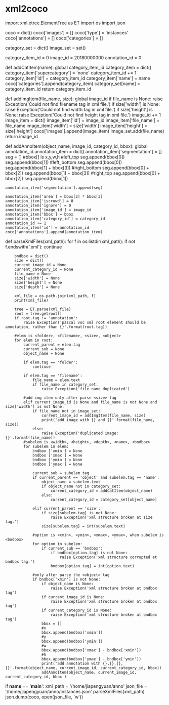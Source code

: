# xml2coco
import xml.etree.ElementTree as ET
import os
import json

coco = dict()
coco['images'] = []
coco['type'] = 'instances'
coco['annotations'] = []
coco['categories'] = []

category_set = dict()
image_set = set()

category_item_id = 0
image_id = 20180000000
annotation_id = 0

def addCatItem(name):
    global category_item_id
    category_item = dict()
    category_item['supercategory'] = 'none'
    category_item_id += 1
    category_item['id'] = category_item_id
    category_item['name'] = name
    coco['categories'].append(category_item)
    category_set[name] = category_item_id
    return category_item_id

def addImgItem(file_name, size):
    global image_id
    if file_name is None:
        raise Exception('Could not find filename tag in xml file.')
    if size['width'] is None:
        raise Exception('Could not find width tag in xml file.')
    if size['height'] is None:
        raise Exception('Could not find height tag in xml file.')
    image_id += 1
    image_item = dict()
    image_item['id'] = image_id
    image_item['file_name'] = file_name
    image_item['width'] = size['width']
    image_item['height'] = size['height']
    coco['images'].append(image_item)
    image_set.add(file_name)
    return image_id

def addAnnoItem(object_name, image_id, category_id, bbox):
    global annotation_id
    annotation_item = dict()
    annotation_item['segmentation'] = []
    seg = []
    #bbox[] is x,y,w,h
    #left_top
    seg.append(bbox[0])
    seg.append(bbox[1])
    #left_bottom
    seg.append(bbox[0])
    seg.append(bbox[1] + bbox[3])
    #right_bottom
    seg.append(bbox[0] + bbox[2])
    seg.append(bbox[1] + bbox[3])
    #right_top
    seg.append(bbox[0] + bbox[2])
    seg.append(bbox[1])

    annotation_item['segmentation'].append(seg)

    annotation_item['area'] = bbox[2] * bbox[3]
    annotation_item['iscrowd'] = 0
    annotation_item['ignore'] = 0
    annotation_item['image_id'] = image_id
    annotation_item['bbox'] = bbox
    annotation_item['category_id'] = category_id
    annotation_id += 1
    annotation_item['id'] = annotation_id
    coco['annotations'].append(annotation_item)

def parseXmlFiles(xml_path): 
    for f in os.listdir(xml_path):
        if not f.endswith('.xml'):
            continue
        
        bndbox = dict()
        size = dict()
        current_image_id = None
        current_category_id = None
        file_name = None
        size['width'] = None
        size['height'] = None
        size['depth'] = None

        xml_file = os.path.join(xml_path, f)
        print(xml_file)

        tree = ET.parse(xml_file)
        root = tree.getroot()
        if root.tag != 'annotation':
            raise Exception('pascal voc xml root element should be annotation, rather than {}'.format(root.tag))

        #elem is <folder>, <filename>, <size>, <object>
        for elem in root:
            current_parent = elem.tag
            current_sub = None
            object_name = None
            
            if elem.tag == 'folder':
                continue
            
            if elem.tag == 'filename':
                file_name = elem.text
                if file_name in category_set:
                    raise Exception('file_name duplicated')
                
            #add img item only after parse <size> tag
            elif current_image_id is None and file_name is not None and size['width'] is not None:
                if file_name not in image_set:
                    current_image_id = addImgItem(file_name, size)
                    print('add image with {} and {}'.format(file_name, size))
                else:
                    raise Exception('duplicated image: {}'.format(file_name)) 
            #subelem is <width>, <height>, <depth>, <name>, <bndbox>
            for subelem in elem:
                bndbox ['xmin'] = None
                bndbox ['xmax'] = None
                bndbox ['ymin'] = None
                bndbox ['ymax'] = None
                
                current_sub = subelem.tag
                if current_parent == 'object' and subelem.tag == 'name':
                    object_name = subelem.text
                    if object_name not in category_set:
                        current_category_id = addCatItem(object_name)
                    else:
                        current_category_id = category_set[object_name]

                elif current_parent == 'size':
                    if size[subelem.tag] is not None:
                        raise Exception('xml structure broken at size tag.')
                    size[subelem.tag] = int(subelem.text)

                #option is <xmin>, <ymin>, <xmax>, <ymax>, when subelem is <bndbox>
                for option in subelem:
                    if current_sub == 'bndbox':
                        if bndbox[option.tag] is not None:
                            raise Exception('xml structure corrupted at bndbox tag.')
                        bndbox[option.tag] = int(option.text)

                #only after parse the <object> tag
                if bndbox['xmin'] is not None:
                    if object_name is None:
                        raise Exception('xml structure broken at bndbox tag')
                    if current_image_id is None:
                        raise Exception('xml structure broken at bndbox tag')
                    if current_category_id is None:
                        raise Exception('xml structure broken at bndbox tag')
                    bbox = []
                    #x
                    bbox.append(bndbox['xmin'])
                    #y
                    bbox.append(bndbox['ymin'])
                    #w
                    bbox.append(bndbox['xmax'] - bndbox['xmin'])
                    #h
                    bbox.append(bndbox['ymax'] - bndbox['ymin'])
                    print('add annotation with {},{},{},{}'.format(object_name, current_image_id, current_category_id, bbox))
                    addAnnoItem(object_name, current_image_id, current_category_id, bbox )

if __name__ == '__main__':
    xml_path = '/home/jiapengyuan/anno'
    json_file = '/home/jiapengyuan/anno/instances.json'
    parseXmlFiles(xml_path)
    json.dump(coco, open(json_file, 'w'))
